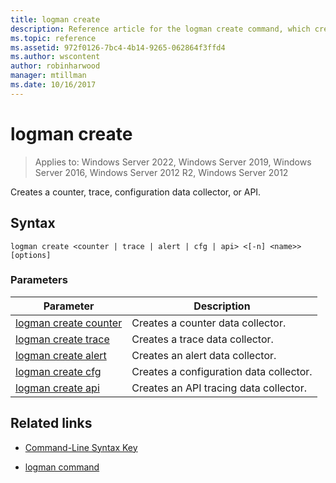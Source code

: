 ```yaml
---
title: logman create
description: Reference article for the logman create command, which creates a counter, trace, configuration data collector, or API.
ms.topic: reference
ms.assetid: 972f0126-7bc4-4b14-9265-062864f3ffd4
ms.author: wscontent
author: robinharwood
manager: mtillman
ms.date: 10/16/2017
---
```


# logman create

>Applies to: Windows Server 2022, Windows Server 2019, Windows Server 2016, Windows Server 2012 R2, Windows Server 2012

Creates a counter, trace, configuration data collector, or API.

## Syntax

```
logman create <counter | trace | alert | cfg | api> <[-n] <name>> [options]
```

### Parameters

| Parameter | Description |
| --------- | ----------- |
| [logman create counter](logman-create-counter.md) | Creates a counter data collector. |
| [logman create trace](logman-create-trace.md) | Creates a trace data collector. |
| [logman create alert](logman-create-alert.md) | Creates an alert data collector. |
| [logman create cfg](logman-create-cfg.md) | Creates a configuration data collector. |
| [logman create api](logman-create-api.md) | Creates an API tracing data collector. |

## Related links

- [Command-Line Syntax Key](command-line-syntax-key.md)

- [logman command](logman.md)
